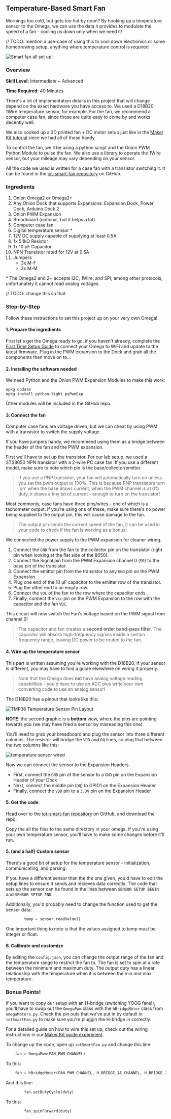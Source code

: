 ## Temperature-Based Smart Fan

<!-- // brief intro to the project -->

<!-- // include a photo of the final result -->

Mornings too cold, but gets too hot by noon? By hooking up a temperature sensor to the Omega, we can use the data it provides to modulate the speed of a fan - cooling us down only when we need it!

// TODO: mention a use-case of using this to cool down electronics or some homebrewing setup, anything where temperature control is required

<!-- // DONE: Add photo -->
![Smart fan all set up!](./img/smart-fan-example.jpg)

### Overview

**Skill Level:** Intermediate ~ Advanced

**Time Required:** 40 Minutes

<!-- // go into some detail here about how we're going to be implementing the project //	eg. which programming language we'll be using, APIs //	include links to any api or module references -->

There's a lot of implementation details in this project that will change depend on the exact hardware you have access to. We used a D18B20 1Wire temperature sensor, for example. For the fan, we recommend a computer case fan, since those are quite easy to come by and works decently well.

We also cooked up a 3D printed fan + DC motor setup just like in the [Maker Kit tutorial](https://docs.onion.io/omega2-maker-kit/maker-kit-servo-h-bridge.html) since we had all of those handy.

To control the fan, we'll be using a python script and the Onion PWM Python Module to pulse the fan. We also use a library to operate the 1Wire sensor, but your mileage may vary depending on your sensor.

All the code we used is written for a case fan with a transistor switching it. It can be found in the [iot-smart-fan repository](https://github.com/OnionIoT/iot-smart-fan) on GitHub.

### Ingredients

<!-- // a numbered list of all physical items used to make this project -->
<!-- //	all items should be linked to a place online where they can be bought -->
<!-- //	the Onion items should be linked to their corresponding Onion store page -->

1. Onion Omega2 or Omega2+
1. Any Onion Dock that supports Expansions: Expansion Dock, Power Dock, Arduino Dock 2
1. Onion PWM Expansion
1. Breadboard (optional, but it helps a lot)
1. Computer case fan
1. Digital temperature sensor *
1. 12V DC supply capable of supplying at least 0.5A
1. 1x 5.1kΩ Resistor
1. 1x 10 μF Capacitor
1. NPN Transistor rated for 12V at 0.5A
1. Jumpers
    * 3x M-F
    * 3x M-M


\* The Omega2 and 2+ accepts I2C, 1Wire, and SPI, among other protocols, unfortunately it cannot read analog voltages.

// TODO: change this so that

### Step-by-Step

Follow these instructions to set this project up on your very own Omega!


#### 1. Prepare the ingredients

First let's get the Omega ready to go. if you haven't already, complete the [First Time Setup Guide](https://docs.onion.io/omega2-docs/first-time-setup.html) to connect your Omega to WiFi and update to the latest firmware. Plug in the PWM expansion to the Dock and grab all the components then move on to...


#### 2. Installing the software needed

We need Python and the Onion PWM Expansion Modules to make this work:

```
opkg update
opkg install python-light pyPwmExp
```

Other modules will be included in the GitHub repo.

#### 3. Connect the fan

Computer case fans are voltage driven, but we can cheat by using PWM with a transistor to switch the supply voltage.

If you have jumpers handy, we recommend using them as a bridge between the header of the fan and the PWM expansion.

First we'll have to set up the transistor. For our lab setup, we used a STS8050 NPN transistor with a 2-wire PC case fan. If you use a different model, make sure to note which pin is the base/collector/emittor.

>If you use a PNP transistor, your fan will automatically turn on unless you set the pwm output to 100%. This is because PNP transistors turn 'on' when the base draws current, when the PWM channel is at 0% duty, it draws a tiny bit of current - enough to turn on the transistor!

Most commonly, case fans have three pins/wires - one of which is a tachometer output. If you're using one of these, make sure there's no power being supplied to the output pin, this will cause damage to the fan.

>The output pin sends the current speed of the fan, it can be used in your code to check if the fan is working as a bonus!

We connected the power supply to the PWM expansion for cleaner wiring.

1. Connect the `GND` from the fan to the collector pin on the transistor (right pin when looking at the flat side of the 8050).
1. Connect the Signal pin from the PWM Expansion channel 0 (`S0`) to the base pin of the transistor.
1. Connect the emittor pin from the transistor to any `GND` pin on the PWM Expansion.
1. Plug one end of the 10 μF capacitor to the emitter row of the transistor.
1. Plug the other end to an empty row.
1. Connect the `VDC` of the fan to the row where the capacitor ends.
1. Finally, connect the `Vcc` pin on the PWM Expansion to the row with the capacitor and the fan `VDC`.

This circuit will now switch the Fan's voltage based on the PWM signal from channel 0!

>The capacitor and fan creates a **second order band-pass filter**. The capacitor will absorb high-frequency signals inside a certain frequency range, leaving DC power to be routed to the fan.

#### 4. Wire up the temperature sensor

This part is written assuming you're working with the D18B20, if your sensor is different, you may have to find a guide elsewhere on wiring it properly.

>Note that the Omega does **not** have analog voltage reading capabilities - you'd have to use an ADC plus write your own converting code to use an analog sensor!

The D18B20 has a pinout that looks like this:

![TMP36 Temperature Sensor Pin Layout](https://raw.githubusercontent.com/OnionIoT/Onion-Docs/master/Omega2/Kit-Guides/img/DS18B20-pin-layout.png)

**NOTE**: the second graphic is a **bottom** view, where the pins are pointing towards you (we may have fried a sensor by misreading this one).

You'll need to grab your breadboard and plug the sensor into three different columns. The resistor will bridge the `VDD` and `DQ` lines, so plug that between the two columns like this:

<!-- // DONE: temp-sensor circuit -->
![temperature sensor wired](./img/smart-fan-sensor-circuit.jpg)

Now we can connect the sensor to the Expansion Headers.

* First, connect the `GND` pin of the sensor to a `GND` pin on the Expansion Header of your Dock
* Next, connect the middle pin (`DQ`) to GPIO1 on the Expansion Header
* Finally, connect the `VDD` pin to a `3.3V` pin on the Expansion Header


#### 5. Get the code

Head over to the [iot-smart-fan repository](https://github.com/OnionIoT/iot-smart-fan) on GitHub, and download the repo.

Copy the all the files to the same directory in your omega. If you're using your own temperature sensor, you'll have to make some changes before it'll run.

#### 5. (and a half) Custom sensor

There's a good bit of setup for the temperature sensor - initialization, communicating, and parsing.

If you have a different sensor than the the one given, you'd have to edit the setup lines to ensure it sends and recieves data correctly. The code that sets up the sensor can be found in the lines between `SENSOR SETUP BEGIN` and `SENSOR SETUP END`.

Additionally, you'd probably need to change the function used to get the sensor data:

``` python
        temp = sensor.readValue()
```


One important thing to note is that the values assigned to temp must be integer or float.

#### 6. Calibrate and customize

By editing the `config.json`, you can change the output range of the fan and the temperature range to restrict the fan to. The fan is set to spin at a rate between the minimum and maximum duty. The output duty has a linear relationship with the temperature when it is between the min and max temperature.


### Bonus Points!

<!-- // one or two paragraphs (max) about something cool we did in the code -->
<!-- //	just give a brief description/overview and provide links to where they can learn more (Onion Docs, online resources, etc) -->

If you want to copy our setup with an H-bridge (switching YOOG fans!), you'll have to swap out the `OmegaPwm` class with the `hBridgeMotor` class from `omegaMotors.py`. Check the pin outs that we've put in by default in `iotSmartFan.py` to make sure you're pluggin the H-bridge in correctly.

For a detailed guide on how to wire this set up, check out the wiring instructions in our [Maker Kit guide experiment](https://docs.onion.io/omega2-maker-kit/maker-kit-servo-dimming-led.html).


To change up the code, open up `iotSmartFan.py` and change this line:

``` python
    fan = OmegaPwm(FAN_PWM_CHANNEL)
```


To this:
``` python
    fan = hBridgeMotor(FAN_PWM_CHANNEL, H_BRIDGE_1A_CHANNEL, H_BRIDGE_2A_CHANNEL)
```

And this line:

``` python
        fan.setDutyCycle(duty)
```

To this:

``` python
        fan.spinForward(duty)
```
